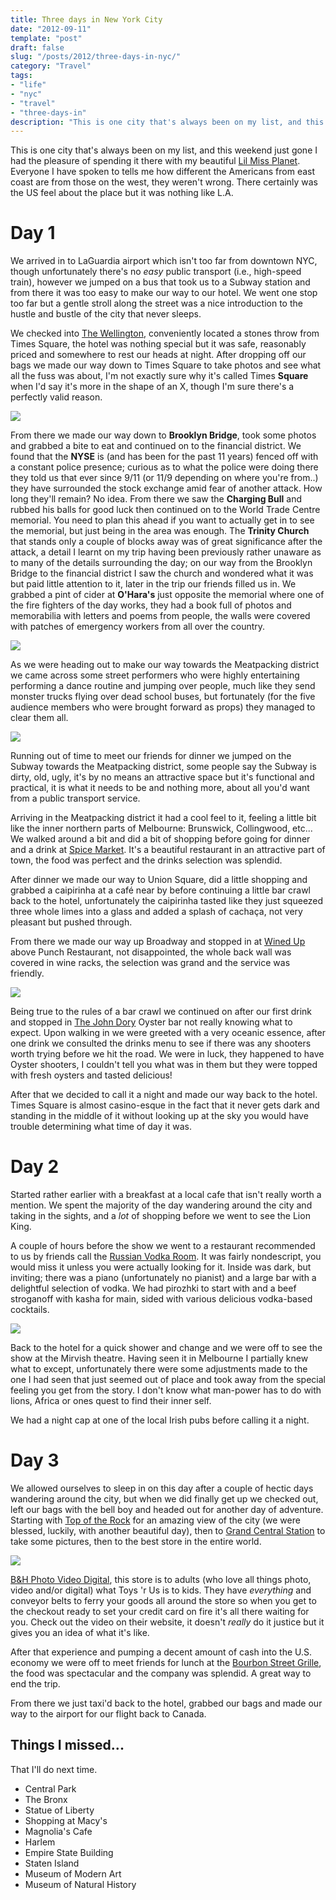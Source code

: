 ```yaml
---
title: Three days in New York City
date: "2012-09-11"
template: "post"
draft: false
slug: "/posts/2012/three-days-in-nyc/"
category: "Travel"
tags:
- "life"
- "nyc"
- "travel"
- "three-days-in"
description: "This is one city that's always been on my list, and this weekend just gone I had the pleasure of spending it there with my beautiful [Lil Miss Planet](http://www.lilmissplanet.com).  Everyone I have spoken to tells me how different the Americans from east coast are from those on the west, they weren't wrong.  There certainly was the US feel about the place but it was nothing like L.A."
---
```

This is one city that's always been on my list, and this weekend just gone I had the pleasure of spending it there with my beautiful [Lil Miss Planet](http://www.lilmissplanet.com).  Everyone I have spoken to tells me how different the Americans from east coast are from those on the west, they weren't wrong.  There certainly was the US feel about the place but it was nothing like L.A.

# Day 1

We arrived in to LaGuardia airport which isn't too far from downtown NYC, though unfortunately there's no *easy* public transport (i.e., high-speed train), however we jumped on a bus that took us to a Subway station and from there it was too easy to make our way to our hotel.  We went one stop too far but a gentle stroll along the street was a nice introduction to the hustle and bustle of the city that never sleeps.  

We checked into [The Wellington](http://www.wellingtonhotel.com/), conveniently located a stones throw from Times Square, the hotel was nothing special but it was safe, reasonably priced and somewhere to rest our heads at night. After dropping off our bags we made our way down to Times Square to take photos and see what all the fuss was about, I'm not exactly sure why it's called Times **Square** when I'd say it's more in the shape of an X, though I'm sure there's a perfectly valid reason.

<img src="http://farm9.staticflickr.com/8443/7828095850_0f65c23efd_b.jpg" />

From there we made our way down to **Brooklyn Bridge**, took some photos and grabbed a bite to eat and continued on to the financial district. We found that the **NYSE** is (and has been for the past 11 years) fenced off with a constant police presence; curious as to what the police were doing there they told us that ever since 9/11 (or 11/9 depending on where you're from..) they have surrounded the stock exchange amid fear of another attack. How long they'll remain? No idea. From there we saw the **Charging Bull** and rubbed his balls for good luck then continued on to the World Trade Centre memorial. You need to plan this ahead if you want to actually get in to see the memorial, but just being in the area was enough.  The **Trinity Church** that stands only a couple of blocks away was of great significance after the attack, a detail I learnt on my trip having been previously rather unaware as to many of the details surrounding the day; on our way from the Brooklyn Bridge to the financial district I saw the church and wondered what it was but paid little attention to it, later in the trip our friends filled us in.  We grabbed a pint of cider at **O'Hara's** just opposite the memorial where one of the fire fighters of the day works, they had a book full of photos and memorabilia with letters and poems from people, the walls were covered with patches of emergency workers from all over the country.

<img src="http://farm8.staticflickr.com/7112/7830625080_09cb7a9786_b.jpg" />

As we were heading out to make our way towards the Meatpacking district we came across some street performers who were highly entertaining performing a dance routine and jumping over people, much like they send monster trucks flying over dead school buses, but fortunately (for the five audience members who were brought forward as props) they managed to clear them all.

<img src="http://farm9.staticflickr.com/8282/7830575030_4424d23d47_b.jpg" />

Running out of time to meet our friends for dinner we jumped on the Subway towards the Meatpacking district, some people say the Subway is dirty, old, ugly, it's by no means an attractive space but it's functional and practical, it is what it needs to be and nothing more, about all you'd want from a public transport service.

Arriving in the Meatpacking district it had a cool feel to it, feeling a little bit like the inner northern parts of Melbourne: Brunswick, Collingwood, etc... We walked around a bit and did a bit of shopping before going for dinner and a drink at [Spice Market](http://www.spicemarketnewyork.com/). It's a beautiful restaurant in an attractive part of town, the food was perfect and the drinks selection was splendid.

After dinner we made our way to Union Square, did a little shopping and grabbed a caipirinha at a café near by before continuing a little bar crawl back to the hotel, unfortunately the caipirinha tasted like they just squeezed three whole limes into a glass and added a splash of cachaça, not very pleasant but pushed through.

From there we made our way up Broadway and stopped in at [Wined Up](http://winedup.punchrestaurant.com/) above Punch Restaurant, not disappointed, the whole back wall was covered in wine racks, the selection was grand and the service was friendly.

<img src="http://farm9.staticflickr.com/8432/7830551076_e2fed42c0d_b.jpg" />

Being true to the rules of a bar crawl we continued on after our first drink and stopped in [The John Dory](http://thejohndory.com/) Oyster bar not really knowing what to expect.  Upon walking in we were greeted with a very oceanic essence, after one drink we consulted the drinks menu to see if there was any shooters worth trying before we hit the road.  We were in luck, they happened to have Oyster shooters, I couldn't tell you what was in them but they were topped with fresh oysters and tasted delicious!

After that we decided to call it a night and made our way back to the hotel. Times Square is almost casino-esque in the fact that it never gets dark and standing in the middle of it without looking up at the sky you would have trouble determining what time of day it was.

# Day 2

Started rather earlier with a breakfast at a local cafe that isn't really worth a mention. We spent the majority of the day wandering around the city and taking in the sights, and a *lot* of shopping before we went to see the Lion King.

A couple of hours before the show we went to a restaurant recommended to us by friends call the [Russian Vodka Room](http://russianvodkaroom.com/). It was fairly nondescript, you would miss it unless you were actually looking for it. Inside was dark, but inviting; there was a piano (unfortunately no pianist) and a large bar with a delightful selection of vodka. We had pirozhki to start with and a beef stroganoff with kasha for main, sided with various delicious vodka-based cocktails.

<img src="http://farm9.staticflickr.com/8425/7828707314_78b990fa37_b.jpg" />

Back to the hotel for a quick shower and change and we were off to see the show at the Mirvish theatre. Having seen it in Melbourne I partially knew what to except, unfortunately there were some adjustments made to the one I had seen that just seemed out of place and took away from the special feeling you get from the story. I don't know what man-power has to do with lions, Africa or ones quest to find their inner self.

We had a night cap at one of the local Irish pubs before calling it a night.

# Day 3

We allowed ourselves to sleep in on this day after a couple of hectic days wandering around the city, but when we did finally get up we checked out, left our bags with the bell boy and headed out for another day of adventure. Starting with [Top of the Rock](http://www.topoftherocknyc.com/) for an amazing view of the city (we were blessed, luckily, with another beautiful day), then to [Grand Central Station](http://www.grandcentralterminal.com/) to take some pictures, then to the best store in the entire world. 

<img src="http://farm9.staticflickr.com/8440/7828620334_71e5e5c1ee_b.jpg" />

[B&H Photo Video Digital](http://www.bhphotovideo.com/), this store is to adults (who love all things photo, video and/or digital) what Toys 'r Us is to kids. They have *everything* and conveyor belts to ferry your goods all around the store so when you get to the checkout ready to set your credit card on fire it's all there waiting for you. Check out the video on their website, it doesn't *really* do it justice but it gives you an idea of what it's like.

After that experience and pumping a decent amount of cash into the U.S. economy we were off to meet friends for lunch at the [Bourbon Street Grille](http://www.bourbonny.com/), the food was spectacular and the company was splendid. A great way to end the trip.

From there we just taxi'd back to the hotel, grabbed our bags and made our way to the airport for our flight back to Canada.

## Things I missed...

That I'll do next time.

* Central Park
* The Bronx
* Statue of Liberty
* Shopping at Macy's
* Magnolia's Cafe
* Harlem
* Empire State Building
* Staten Island
* Museum of Modern Art
* Museum of Natural History